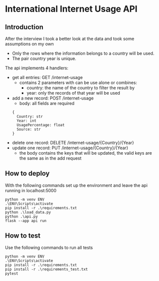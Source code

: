 # International Internet Usage API

## Introduction

After the interview I took a better look at the data and took some assumptions on my own

- Only the rows where the information belongs to a country will be used.
- The pair country year is unique.

The api implements 4 handlers:

- get all entries: GET /internet-usage
    - contains 2 parameters with can be use alone or combines:
        - country: the name of the country to filter the result by
        - year: only the records of that year will be used
- add a new record: POST /internet-usage
    - body: all fields are required
  ```
  {
    Country: str
    Year: int
    UsagePercentage: float
    Source: str
  }
  ```
- delete one record: DELETE /internet-usage/{Country}/{Year}
- update one record: PUT /internet-usage/{Country}/{Year}
    - the body contains the keys that will be updated, the valid
      keys are the same as in the add request

## How to deploy

With the following commands set up the environment
and leave the api running in localhost:5000

```
python -m venv ENV
.\ENV\Scripts\activate
pip install -r .\requirements.txt
python .\load_data.py
python .\api.py
flask --app api run
```

## How to test

Use the following commands to run all tests

```
python -m venv ENV
.\ENV\Scripts\activate
pip install -r .\requirements.txt
pip install -r .\requirements_test.txt
pytest
```
